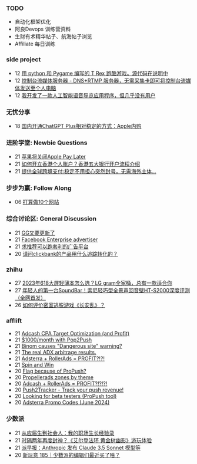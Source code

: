 ### TODO
-  自动化框架优化
-  阿良Devops 训练营资料
-  生财有术精华帖子、航海帖子浏览
-  Affiliate 每日训练

### side project
<!-- sideproject:START -->
-  12 [用 python 和 Pygame 编写的 T Rex 跑酷游戏。源代码在说明中](https://www.youtube.com/watch?v=pZySIXSelCA)
-  12 [控制台流媒体服务器 - DNS+RTMP 服务器，无需采集卡即可将控制台流媒体发送至个人电脑](https://github.com/Aioros/console-streaming-server)
-  12 [我开发了一款人工智能语音导览应用程序，但几乎没有用户](https://www.reddit.com/r/SideProject/comments/18gpp0e/ive_built_an_ai_audio_tour_app_but_have_almost_no/)<!-- sideproject:END -->


### 无忧分享
<!-- ruyo:START -->
-  18 [国内开通ChatGPT Plus相对稳定的方式：Apple内购](https://51.ruyo.net/18681.html)<!-- ruyo:END -->

### 进阶学堂: Newbie Questions
<!-- advertcn1:START -->
-  21 [苹果将关闭Apple Pay Later](https://www.advertcn.com/thread-115454-1-1.html)
-  21 [如何开立香港个人账户？香港五大银行开户流程介绍](https://www.advertcn.com/thread-115453-1-1.html)
-  21 [提供全球跨境支付:稳定不用担心突然封号，无需海外主体...](https://www.advertcn.com/thread-115447-1-1.html)<!-- advertcn1:END -->

### 步步为赢: Follow Along
<!-- advertcn2:START -->
-  06 [打算做10个网站](https://www.advertcn.com/thread-115247-1-1.html)<!-- advertcn2:END -->

### 综合讨论区: General Discussion
<!-- advertcn3:START -->
-  21 [GG又要更新了](https://www.advertcn.com/thread-115452-1-1.html)
-  21 [Facebook Enterprise advertiser](https://www.advertcn.com/thread-115451-1-1.html)
-  21 [求推荐可以跑套利的广告平台](https://www.advertcn.com/thread-115450-1-1.html)
-  20 [请问clickbank的产品用什么追踪转化的？](https://www.advertcn.com/thread-115444-1-1.html)<!-- advertcn3:END -->


### zhihu
<!-- zhihu:START -->
-  27 [2023年618大屏轻薄本怎么选？LG gram全家桶，总有一款适合你](http://zhuanlan.zhihu.com/p/632641888?utm_campaign=rss&utm_medium=rss&utm_source=rss&utm_content=title)
-  27 [年轻人的第一台SoundBar！索尼轻巧型全景声回音壁HT-S2000深度评测（全网首发）](http://zhuanlan.zhihu.com/p/630990296?utm_campaign=rss&utm_medium=rss&utm_source=rss&utm_content=title)
-  26 [如何评价密室逃脱游戏《长安乱》？](http://www.zhihu.com/question/563950552/answer/3045961312?utm_campaign=rss&utm_medium=rss&utm_source=rss&utm_content=title)<!-- zhihu:END -->

### afflift
<!-- afflift:START -->
-  21 [Adcash CPA Target Optimization &lpar;and Profit&rpar;](https://afflift.com/f/threads/adcash-cpa-target-optimization-and-profit.9511/)
-  21 [$1000/month with Pop2Push](https://afflift.com/f/threads/1000-month-with-pop2push.13275/)
-  21 [Binom causes &quot;Dangerous site&quot; warning?](https://afflift.com/f/threads/binom-causes-dangerous-site-warning.13314/)
-  21 [The real ADX arbitrage results.](https://afflift.com/f/threads/the-real-adx-arbitrage-results.13310/)
-  21 [Adsterra + RollerAds = PROFIT?!?!](https://afflift.com/f/threads/adsterra-rollerads-profit.13252/)
-  21 [Spin and Win](https://afflift.com/f/threads/spin-and-win.12812/)
-  20 [Flag because of ProPush?](https://afflift.com/f/threads/flag-because-of-propush.13312/)
-  20 [Propellerads zones by theme](https://afflift.com/f/threads/propellerads-zones-by-theme.13293/)
-  20 [Adcash + RollerAds = PROFIT?!?!?!](https://afflift.com/f/threads/adcash-rollerads-profit.13107/)
-  20 [Push2Tracker - Track your push revenue!](https://afflift.com/f/threads/push2tracker-track-your-push-revenue.13278/)
-  20 [Looking for beta testers &lpar;ProPush tool&rpar;](https://afflift.com/f/threads/looking-for-beta-testers-propush-tool.11522/)
-  20 [Adsterra Promo Codes &lpar;June 2024&rpar;](https://afflift.com/f/threads/adsterra-promo-codes-june-2024.13269/)<!-- afflift:END -->

### 少数派
<!-- sspai:START -->
-  21 [从应届生到社会人：我的职场生长经验录](https://sspai.com/post/89736)
-  21 [时隔两年再度封神？《艾尔登法环 黄金树幽影》游玩体验](https://sspai.com/post/89739)
-  21 [派早报：Anthropic 发布 Claude 3.5 Sonnet 模型等](https://sspai.com/post/89783)
-  20 [新玩意 185｜少数派的编辑们最近买了啥？](https://sspai.com/post/89771)<!-- sspai:END -->
